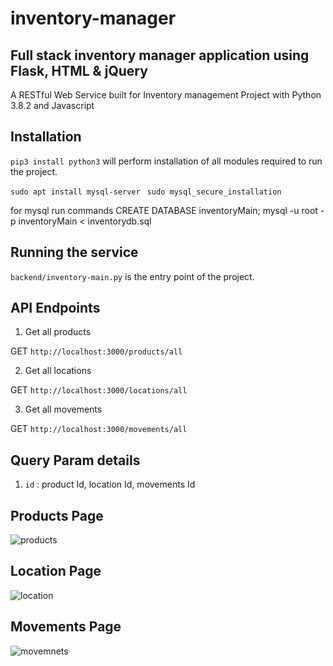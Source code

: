 # inventory-manager
## Full stack inventory manager application using Flask, HTML & jQuery
A RESTful Web Service built for Inventory management Project with Python 3.8.2
 and Javascript

## Installation

``` pip3 install python3 ```
will perform installation of all modules required to run the project.

``` sudo apt install mysql-server  ```
 ``` sudo mysql_secure_installation ```

 for mysql run commands
CREATE DATABASE inventoryMain;
 mysql -u root -p inventoryMain < inventorydb.sql


## Running the service

```backend/inventory-main.py``` is the entry point of the project.


## API Endpoints


1. Get all products

GET ```http://localhost:3000/products/all```

2. Get all locations

GET ```http://localhost:3000/locations/all```

3. Get all movements

GET ```http://localhost:3000/movements/all```



## Query Param details

1. ```id``` : product Id, location Id, movements Id

## Products Page

![products](https://user-images.githubusercontent.com/13717573/96088345-edcd8900-0ee2-11eb-876c-e2bfb5039e5c.png)

## Location Page

![location](https://user-images.githubusercontent.com/13717573/95109668-8aad5b00-075a-11eb-84a3-7875674fb359.png)

## Movements Page

![movemnets](https://user-images.githubusercontent.com/13717573/95735401-6265b500-0ca2-11eb-9d69-857baa8a9896.png)


